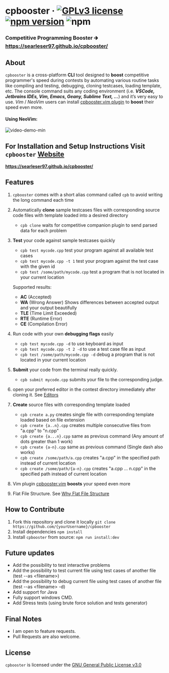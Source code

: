 # cpbooster &middot; [![GPLv3 license](https://img.shields.io/badge/License-GPLv3-blue.svg)](https://github.com/searleser97/cpbooster/blob/master/LICENSE) [![npm version](https://badge.fury.io/js/cpbooster.svg#)](https://badge.fury.io/js/cpbooster) ![npm](https://img.shields.io/npm/dt/cpbooster)

### Competitive Programming Booster 🡲 https://searleser97.github.io/cpbooster/

## About

`cpbooster` is a cross-platform **CLI** tool designed to **boost** competitive programmer's speed during contests by automating various routine tasks like compiling and testing, debugging, cloning testcases, loading template, etc. The console command suits any coding environment (i.e. _**VSCode, Jetbrains IDEs, Vim, Emacs, Geany, Sublime Text, ...**_) and it’s very easy to use. _Vim_ / _NeoVim_ users can install [cpbooster.vim plugin](https://github.com/searleser97/cpbooster.vim) to **boost** their speed even more.

#### Using **NeoVim**:
![video-demo-min](https://user-images.githubusercontent.com/5056411/112361632-3874dd80-8c99-11eb-8734-95662003b8cf.gif)


## For Installation and Setup Instructions Visit `cpbooster` [Website](https://searleser97.github.io/cpbooster/)

**https://searleser97.github.io/cpbooster/**

## Features

1. `cpbooster` comes with a short alias command called `cpb` to avoid writing the long command each time
1. Automatically **clone** sample testcases files with corresponding source code files with template loaded into a desired directory
   - `cpb clone` waits for competitive companion plugin to send parsed data for each problem
1. **Test** your code against sample testcases quickly

   - `cpb test mycode.cpp` test your program against all available test cases
   - `cpb test mycode.cpp -t 1` test your program against the test case with the given id
   - `cpb test /some/path/mycode.cpp` test a program that is not located in your current location

   Supported results:

   - **AC** (Accepted)
   - **WA** (Wrong Answer) Shows differences between accepted output and your output beautifully
   - **TLE** (Time Limit Exceeded)
   - **RTE** (Runtime Error)
   - **CE** (Compilation Error)

1. Run code with your own **debugging flags** easily
   - `cpb test mycode.cpp -d` to use keyboard as input
   - `cpb test mycode.cpp -t 2 -d` to use a test case file as input
   - `cpb test /some/path/mycode.cpp -d` debug a program that is not located in your current location
1. **Submit** your code from the terminal really quickly.
   - `cpb submit mycode.cpp` submits your file to the corresponding judge.
1. open your preferred editor in the contest directory immediately after cloning it. See [Editors](https://searleser97.github.io/cpbooster/docs/configuration/#editor-string)

1. **Create** source files with corresponding template loaded
   - `cpb create a.py` creates single file with corresponding template loaded based on file extension
   - `cpb create {a..n}.cpp` creates multiple consecutive files from "a.cpp" to "n.cpp"
   - `cpb create {a...n}.cpp` same as previous command (Any amount of dots greater than 1 work)
   - `cpb create {a-n}.cpp` same as previous command (Single dash also works)
   - `cpb create /some/path/a.cpp` creates "a.cpp" in the specified path instead of current location
   - `cpb create /some/path/{a-n}.cpp` creates "a.cpp ... n.cpp" in the specified path instead of current location

1. Vim plugin [cpbooster.vim](https://github.com/searleser97/cpbooster.vim) **boosts** your speed even more

1. Flat File Structure. See [Why Flat File Structure](https://searleser97.github.io/cpbooster/docs/clone/#why-flat-file-structure)

## How to Contribute

1. Fork this repository and clone it locally `git clone https://github.com/{yourUsername}/cpbooster`
2. Install dependencies `npm install`
3. Install `cpbooster` from source: `npm run install:dev`

## Future updates

- Add the possibility to test interactive problems
- Add the possibility to test current file using test cases of another file (test --as \<filename>)
- Add the possibility to debug current file using test cases of another file (test --as \<filename> -d)
- Add support for Java
- Fully support windows CMD.
- Add Stress tests (using brute force solution and tests generator)

## Final Notes

- I am open to feature requests.
- Pull Requests are also welcome.

## License

`cpbooster` is licensed under the [GNU General Public License v3.0](https://github.com/searleser97/cpbooster/blob/master/LICENSE)
